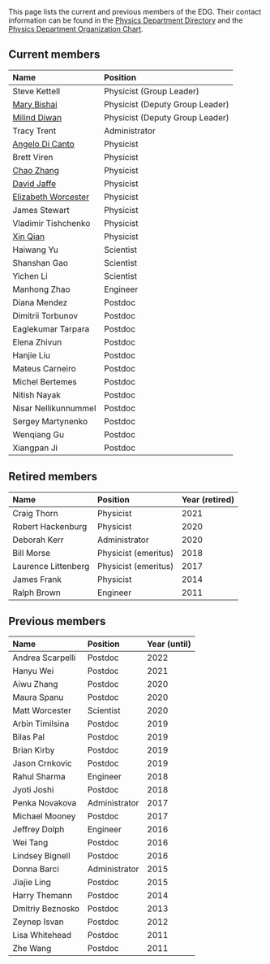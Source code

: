 This page lists the current and previous members of the EDG. Their contact information can be found in the [Physics Department Directory](https://www.bnl.gov/physics/people/) and the [Physics Department Organization Chart](https://www.phy.bnl.gov/OrgChart/OrgChart.pdf).

## Current members

| Name         | Position       |
|:-------------|:------------------|
| Steve Kettell | Physicist (Group Leader) |
| [Mary Bishai](https://www.bnl.gov/staff/mbishai) | Physicist (Deputy Group Leader) |
| [Milind Diwan](https://www.bnl.gov/staff/mdiwan) | Physicist (Deputy Group Leader) |
| Tracy Trent | Administrator |
| [Angelo Di Canto](https://adicanto.web.cern.ch/adicanto/) | Physicist |
| Brett Viren | Physicist |
| [Chao Zhang](https://www.bnl.gov/staff/czhang) | Physicist |
| [David Jaffe](https://www.phy.bnl.gov/~djaffe/) | Physicist |
| [Elizabeth Worcester](https://www.phy.bnl.gov/~etw/prof.html) | Physicist |
| James Stewart | Physicist |
| Vladimir Tishchenko | Physicist |
| [Xin Qian](https://www.bnl.gov/staff/xqian) | Physicist |
| Haiwang Yu | Scientist |
| Shanshan Gao | Scientist |
| Yichen Li | Scientist |
| Manhong Zhao | Engineer |
| Diana Mendez | Postdoc |
| Dimitrii Torbunov | Postdoc |
| Eaglekumar Tarpara | Postdoc |
| Elena Zhivun | Postdoc |
| Hanjie Liu | Postdoc |
| Mateus Carneiro | Postdoc |
| Michel Bertemes | Postdoc |
| Nitish Nayak | Postdoc |
| Nisar Nellikunnummel | Postdoc |
| Sergey Martynenko | Postdoc |
| Wenqiang Gu | Postdoc |
| Xiangpan Ji | Postdoc |



## Retired members

| Name         | Position       | Year (retired)   |
|:-------------|:---------------|:---------------|
| Craig Thorn | Physicist | 2021 |
| Robert Hackenburg | Physicist | 2020 |
| Deborah Kerr | Administrator | 2020 |
| Bill Morse | Physicist (emeritus) | 2018 |
| Laurence Littenberg | Physicist (emeritus) | 2017 |
| James Frank | Physicist | 2014 |
| Ralph Brown | Engineer | 2011 |

## Previous members

| Name         | Position       | Year (until)   |
|:-------------|:---------------|:-------------|
| Andrea Scarpelli | Postdoc | 2022 |
| Hanyu Wei | Postdoc | 2021 |
| Aiwu Zhang | Postdoc | 2020 |
| Maura Spanu | Postdoc | 2020 |
| Matt Worcester | Scientist | 2020 |
| Arbin Timilsina | Postdoc | 2019 |
| Bilas Pal | Postdoc | 2019 |
| Brian Kirby | Postdoc | 2019 |
| Jason Crnkovic | Postdoc | 2019 |
| Rahul Sharma | Engineer | 2018 |
| Jyoti Joshi | Postdoc | 2018 |
| Penka Novakova | Administrator | 2017 |
| Michael Mooney | Postdoc | 2017 |
| Jeffrey Dolph | Engineer | 2016 |
| Wei Tang | Postdoc | 2016 |
| Lindsey Bignell | Postdoc | 2016 |
| Donna Barci | Administrator | 2015 |
| Jiajie Ling | Postdoc | 2015 |
| Harry Themann | Postdoc | 2014 |
| Dmitriy Beznosko | Postdoc | 2013 |
| Zeynep Isvan | Postdoc | 2012 |
| Lisa Whitehead | Postdoc | 2011 |
| Zhe Wang | Postdoc | 2011 |






